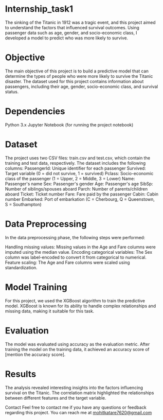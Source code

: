 # Internship_task1
The sinking of the Titanic in 1912 was a tragic event, and this project aimed to understand the factors that influenced survival outcomes. Using passenger data such as age, gender, and socio-economic class, I developed a model to predict who was more likely to survive.

# Objective
The main objective of this project is to build a predictive model that can determine the types of people who were more likely to survive the Titanic disaster. The dataset used for this project contains information about passengers, including their age, gender, socio-economic class, and survival status.

# Dependencies
Python 3.x Jupyter Notebook (for running the project notebook)

# Dataset
The project uses two CSV files: train.csv and test.csv, which contain the training and test data, respectively. The dataset includes the following columns: PassengerId: Unique identifier for each passenger Survived: Target variable (0 = did not survive, 1 = survived) Pclass: Socio-economic class of the passenger (1 = Upper, 2 = Middle, 3 = Lower) Name: Passenger's name Sex: Passenger's gender Age: Passenger's age SibSp: Number of siblings/spouses aboard Parch: Number of parents/children aboard Ticket: Ticket number Fare: Fare paid by the passenger Cabin: Cabin number Embarked: Port of embarkation (C = Cherbourg, Q = Queenstown, S = Southampton)

# Data Preprocessing
In the data preprocessing phase, the following steps were performed:

Handling missing values: Missing values in the Age and Fare columns were imputed using the median value. Encoding categorical variables: The Sex column was label-encoded to convert it from categorical to numerical. Feature scaling: The Age and Fare columns were scaled using standardization.

# Model Training
For this project, we used the XGBoost algorithm to train the predictive model. XGBoost is known for its ability to handle complex relationships and missing data, making it suitable for this task.

# Evaluation
The model was evaluated using accuracy as the evaluation metric. After training the model on the training data, it achieved an accuracy score of [mention the accuracy score].


# Results
The analysis revealed interesting insights into the factors influencing survival on the Titanic. The correlation matrix highlighted the relationships between different features and the target variable.

Contact
Feel free to contact me if you have any questions or feedback regarding this project. You can reach me at mohitkatare7620@gmail.com
